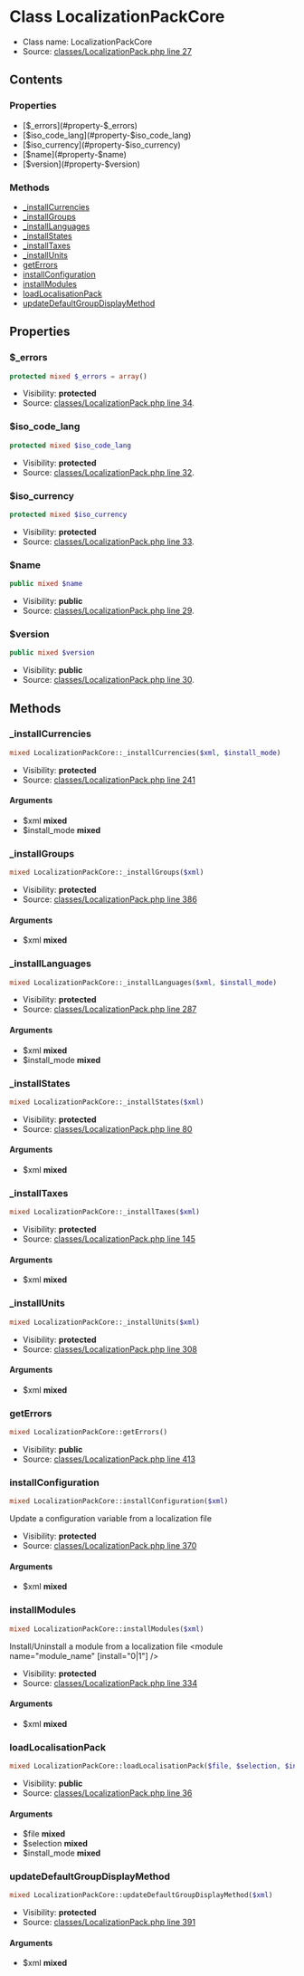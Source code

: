 Class LocalizationPackCore
=====================





* Class name: LocalizationPackCore
* Source: [classes/LocalizationPack.php line 27](https://github.com/PrestaShop/PrestaShop/blob/1.6.0.6/classes/LocalizationPack.php#L27)


Contents
--------


### Properties

* [$_errors](#property-$_errors)
* [$iso_code_lang](#property-$iso_code_lang)
* [$iso_currency](#property-$iso_currency)
* [$name](#property-$name)
* [$version](#property-$version)

### Methods

* [_installCurrencies](#method-_installCurrencies)
* [_installGroups](#method-_installGroups)
* [_installLanguages](#method-_installLanguages)
* [_installStates](#method-_installStates)
* [_installTaxes](#method-_installTaxes)
* [_installUnits](#method-_installUnits)
* [getErrors](#method-getErrors)
* [installConfiguration](#method-installConfiguration)
* [installModules](#method-installModules)
* [loadLocalisationPack](#method-loadLocalisationPack)
* [updateDefaultGroupDisplayMethod](#method-updateDefaultGroupDisplayMethod)




Properties
----------


### <a name="property-$_errors"></a>$_errors

```php
protected mixed $_errors = array()
```





* Visibility: **protected**
* Source: [classes/LocalizationPack.php line 34](https://github.com/PrestaShop/PrestaShop/blob/1.6.0.6/classes/LocalizationPack.php#L34).


### <a name="property-$iso_code_lang"></a>$iso_code_lang

```php
protected mixed $iso_code_lang
```





* Visibility: **protected**
* Source: [classes/LocalizationPack.php line 32](https://github.com/PrestaShop/PrestaShop/blob/1.6.0.6/classes/LocalizationPack.php#L32).


### <a name="property-$iso_currency"></a>$iso_currency

```php
protected mixed $iso_currency
```





* Visibility: **protected**
* Source: [classes/LocalizationPack.php line 33](https://github.com/PrestaShop/PrestaShop/blob/1.6.0.6/classes/LocalizationPack.php#L33).


### <a name="property-$name"></a>$name

```php
public mixed $name
```





* Visibility: **public**
* Source: [classes/LocalizationPack.php line 29](https://github.com/PrestaShop/PrestaShop/blob/1.6.0.6/classes/LocalizationPack.php#L29).


### <a name="property-$version"></a>$version

```php
public mixed $version
```





* Visibility: **public**
* Source: [classes/LocalizationPack.php line 30](https://github.com/PrestaShop/PrestaShop/blob/1.6.0.6/classes/LocalizationPack.php#L30).


Methods
-------


### <a name="method-_installCurrencies"></a>_installCurrencies

```php
mixed LocalizationPackCore::_installCurrencies($xml, $install_mode)
```





* Visibility: **protected**
* Source: [classes/LocalizationPack.php line 241](https://github.com/PrestaShop/PrestaShop/blob/1.6.0.6/classes/LocalizationPack.php#L241)


#### Arguments
* $xml **mixed**
* $install_mode **mixed**



### <a name="method-_installGroups"></a>_installGroups

```php
mixed LocalizationPackCore::_installGroups($xml)
```





* Visibility: **protected**
* Source: [classes/LocalizationPack.php line 386](https://github.com/PrestaShop/PrestaShop/blob/1.6.0.6/classes/LocalizationPack.php#L386)


#### Arguments
* $xml **mixed**



### <a name="method-_installLanguages"></a>_installLanguages

```php
mixed LocalizationPackCore::_installLanguages($xml, $install_mode)
```





* Visibility: **protected**
* Source: [classes/LocalizationPack.php line 287](https://github.com/PrestaShop/PrestaShop/blob/1.6.0.6/classes/LocalizationPack.php#L287)


#### Arguments
* $xml **mixed**
* $install_mode **mixed**



### <a name="method-_installStates"></a>_installStates

```php
mixed LocalizationPackCore::_installStates($xml)
```





* Visibility: **protected**
* Source: [classes/LocalizationPack.php line 80](https://github.com/PrestaShop/PrestaShop/blob/1.6.0.6/classes/LocalizationPack.php#L80)


#### Arguments
* $xml **mixed**



### <a name="method-_installTaxes"></a>_installTaxes

```php
mixed LocalizationPackCore::_installTaxes($xml)
```





* Visibility: **protected**
* Source: [classes/LocalizationPack.php line 145](https://github.com/PrestaShop/PrestaShop/blob/1.6.0.6/classes/LocalizationPack.php#L145)


#### Arguments
* $xml **mixed**



### <a name="method-_installUnits"></a>_installUnits

```php
mixed LocalizationPackCore::_installUnits($xml)
```





* Visibility: **protected**
* Source: [classes/LocalizationPack.php line 308](https://github.com/PrestaShop/PrestaShop/blob/1.6.0.6/classes/LocalizationPack.php#L308)


#### Arguments
* $xml **mixed**



### <a name="method-getErrors"></a>getErrors

```php
mixed LocalizationPackCore::getErrors()
```





* Visibility: **public**
* Source: [classes/LocalizationPack.php line 413](https://github.com/PrestaShop/PrestaShop/blob/1.6.0.6/classes/LocalizationPack.php#L413)




### <a name="method-installConfiguration"></a>installConfiguration

```php
mixed LocalizationPackCore::installConfiguration($xml)
```

Update a configuration variable from a localization file
<configuration>
<configuration name="variable_name" value="variable_value" />



* Visibility: **protected**
* Source: [classes/LocalizationPack.php line 370](https://github.com/PrestaShop/PrestaShop/blob/1.6.0.6/classes/LocalizationPack.php#L370)


#### Arguments
* $xml **mixed**



### <a name="method-installModules"></a>installModules

```php
mixed LocalizationPackCore::installModules($xml)
```

Install/Uninstall a module from a localization file
<modules>
<module name="module_name" [install="0|1"] />



* Visibility: **protected**
* Source: [classes/LocalizationPack.php line 334](https://github.com/PrestaShop/PrestaShop/blob/1.6.0.6/classes/LocalizationPack.php#L334)


#### Arguments
* $xml **mixed**



### <a name="method-loadLocalisationPack"></a>loadLocalisationPack

```php
mixed LocalizationPackCore::loadLocalisationPack($file, $selection, $install_mode)
```





* Visibility: **public**
* Source: [classes/LocalizationPack.php line 36](https://github.com/PrestaShop/PrestaShop/blob/1.6.0.6/classes/LocalizationPack.php#L36)


#### Arguments
* $file **mixed**
* $selection **mixed**
* $install_mode **mixed**



### <a name="method-updateDefaultGroupDisplayMethod"></a>updateDefaultGroupDisplayMethod

```php
mixed LocalizationPackCore::updateDefaultGroupDisplayMethod($xml)
```





* Visibility: **protected**
* Source: [classes/LocalizationPack.php line 391](https://github.com/PrestaShop/PrestaShop/blob/1.6.0.6/classes/LocalizationPack.php#L391)


#### Arguments
* $xml **mixed**


